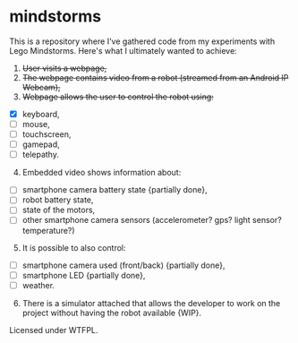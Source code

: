 mindstorms
==========

This is a repository where I've gathered code from my experiments with Lego
Mindstorms. Here's what I ultimately wanted to achieve:

1. ~~User visits a webpage,~~
2. ~~The webpage contains video from a robot (streamed from an Android IP Webcam),~~
3. ~~Webpage allows the user to control the robot using:~~

- [x] keyboard,
- [ ] mouse,
- [ ] touchscreen,
- [ ] gamepad,
- [ ] telepathy.

4. Embedded video shows information about:

- [ ] smartphone camera battery state {partially done},
- [ ] robot battery state,
- [ ] state of the motors,
- [ ] other smartphone camera sensors (accelerometer? gps? light sensor? temperature?)

5. It is possible to also control:

- [ ] smartphone camera used (front/back) {partially done},
- [ ] smartphone LED {partially done},
- [ ] weather.

6. There is a simulator attached that allows the developer to work on the
project without having the robot available {WIP}.

Licensed under WTFPL.
